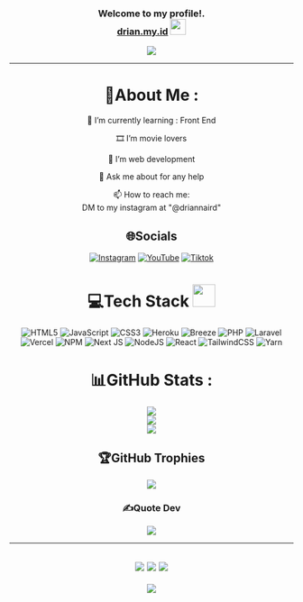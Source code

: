 <h3 align="center">
  Welcome to my profile!.
  <br>
  <a href="https://drian.my.id" target="_blank">drian.my.id</a>
  <img src="https://media.giphy.com/media/hvRJCLFzcasrR4ia7z/giphy.gif" width="28">
</h3>
<p align="center">
  <a href="https://github.com/Drian-key/Drian-key"><img src="https://readme-typing-svg.herokuapp.com?color=%2336BCF7&center=true&vCenter=true&lines=Hi+%2C+welcome+to+my+Github+page;I+am+Chopper;Interested+Front+end+dev;My+name+is+drian-tcho;Chopper+is+fav+char+from+One+Piece"></a>
</p>

---
<div align="center">
  
# 💫About Me :
🌱 I’m currently learning : Front End

 🎞 I’m movie lovers

  🤔 I’m web development

  💬 Ask me about for any help

  📫 How to reach me:  
  DM to my instagram at "@driannaird" 


## 🌐Socials
[![Instagram](https://img.shields.io/badge/Instagram-%23000000.svg?logo=Instagram&logoColor=white)](https://www.instagram.com/driannaird) [![YouTube](https://img.shields.io/badge/YouTube-%23FF0000.svg?logo=YouTube&logoColor=white)](https://www.youtube.com/channel/UCdhq4Zb1s_HiHET_33GTtXA) [![Tiktok](https://img.shields.io/badge/tiktok-%23000000.svg?logo=tiktok&logoColor=white)](https://www.tiktok.com/@driannaird)

# 💻Tech Stack <img src="https://media2.giphy.com/media/QssGEmpkyEOhBCb7e1/giphy.gif" width="40"> 
![HTML5](https://img.shields.io/badge/html5-%23E34F26.svg?style=for-the-badge&logo=html5&logoColor=white) ![JavaScript](https://img.shields.io/badge/javascript-%23323330.svg?style=for-the-badge&logo=javascript&logoColor=%23F7DF1E) ![CSS3](https://img.shields.io/badge/css3-%231572B6.svg?style=for-the-badge&logo=css3&logoColor=white) ![Heroku](https://img.shields.io/badge/heroku-%23430098.svg?style=for-the-badge&logo=heroku&logoColor=white) ![Breeze](https://img.shields.io/badge/breeze-%23000000.svg?style=for-the-badge&logo=breeze&logoColor=#00C7B7) ![PHP](https://img.shields.io/badge/PHP-%233333FF.svg?style=for-the-badge&logo=PHP&logoColor=white) ![Laravel](https://img.shields.io/badge/Laravel-%23E34F26.svg?style=for-the-badge&logo=Laravel&logoColor=white) ![Vercel](https://img.shields.io/badge/vercel-%23000000.svg?style=for-the-badge&logo=vercel&logoColor=white) ![NPM](https://img.shields.io/badge/NPM-%23000000.svg?style=for-the-badge&logo=npm&logoColor=white) ![Next JS](https://img.shields.io/badge/Next-black?style=for-the-badge&logo=next.js&logoColor=white) ![NodeJS](https://img.shields.io/badge/node.js-6DA55F?style=for-the-badge&logo=node.js&logoColor=white) ![React](https://img.shields.io/badge/react-FFF?style=for-the-badge&logo=react&logoColor=A86454) ![TailwindCSS](https://img.shields.io/badge/tailwindcss-%2338B2AC.svg?style=for-the-badge&logo=tailwind-css&logoColor=white) ![Yarn](https://img.shields.io/badge/yarn-%232C8EBB.svg?style=for-the-badge&logo=yarn&logoColor=white)
  
# 📊GitHub Stats :
![](https://github-readme-stats.vercel.app/api?username=Drian-key&theme=radical&hide_border=false&include_all_commits=false&count_private=false)<br/>
![](https://github-readme-streak-stats.herokuapp.com/?user=Drian-key&theme=radical&hide_border=false)<br/>
![](https://github-readme-stats.vercel.app/api/top-langs/?username=Drian-key&theme=radical&hide_border=false&include_all_commits=false&count_private=false&layout=compact)

## 🏆GitHub Trophies
![](https://github-profile-trophy.vercel.app/?username=Drian-key&theme=discord&no-frame=false&no-bg=false&margin-w=4)

### ✍️Quote Dev
![](https://quotes-github-readme.vercel.app/api?type=horizontal&theme=merko)

---
![](https://forthebadge.com/images/badges/powered-by-black-magic.svg)
![](http://ForTheBadge.com/images/badges/built-by-developers.svg)
![](https://forthebadge.com/images/badges/uses-brains.svg)
---
![](https://komarev.com/ghpvc/?username=Drian-key&label=Visitors+Count&color=brightgreen)
</div>

